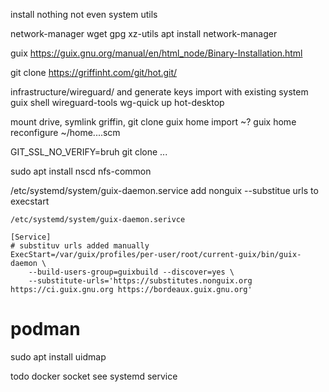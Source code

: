 install nothing not even system utils

network-manager
wget gpg xz-utils
apt install network-manager

guix
https://guix.gnu.org/manual/en/html_node/Binary-Installation.html


git clone https://griffinht.com/git/hot.git/

infrastructure/wireguard/ and generate keys
import with existing system
guix shell wireguard-tools
wg-quick up hot-desktop

mount drive, symlink griffin, git clone
guix home import ~?
guix home reconfigure ~/home....scm

GIT_SSL_NO_VERIFY=bruh git clone ...

sudo apt install nscd nfs-common

/etc/systemd/system/guix-daemon.service
add nonguix --substitue urls to execstart

`/etc/systemd/system/guix-daemon.serivce`
```
[Service]
# substituv urls added manually
ExecStart=/var/guix/profiles/per-user/root/current-guix/bin/guix-daemon \
    --build-users-group=guixbuild --discover=yes \
    --substitute-urls='https://substitutes.nonguix.org https://ci.guix.gnu.org https://bordeaux.guix.gnu.org'
```


# podman
sudo apt install uidmap

todo docker socket see systemd service
